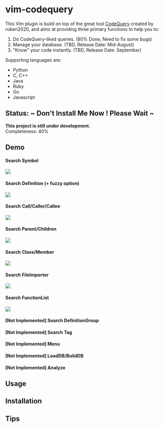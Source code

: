 # vim-codequery

This Vim plugin is build on top of the great tool [CodeQuery](https://github.com/ruben2020/codequery) created by ruben2020, and aims at providing three primary functions to help you to:
  
1. Do CodeQuery-liked queries. (80% Done, Need to fix some bugs)
2. Manage your database. (TBD, Release Date: Mid-August)
3. "Know" your code instantly. (TBD, Release Date: September)
  
Supporting languages are:
* Python
* C, C++
* Java
* Ruby
* Go
* Javascript

## Status: ~ Don't Install Me Now ! Please Wait ~ 

**This project is still under development.**  
Completeness: 40%

## Demo

#### Search Symbol
![](https://dl.dropboxusercontent.com/u/7414946/github/symbol.gif)

#### Search Definition (+ fuzzy option)
![](https://dl.dropboxusercontent.com/u/7414946/github/definition.gif)

#### Search Call/Caller/Callee
![](https://dl.dropboxusercontent.com/u/7414946/github/call.gif)

#### Search Parent/Children
![](https://dl.dropboxusercontent.com/u/7414946/github/pc.gif)

#### Search Class/Member
![](https://dl.dropboxusercontent.com/u/7414946/github/cm.gif)

#### Search FileImporter
![](https://dl.dropboxusercontent.com/u/7414946/github/fi.gif)

#### Search FunctionList
![](https://dl.dropboxusercontent.com/u/7414946/github/fl.gif)

#### [Not Implemented] Search DefinitionGroup

#### [Not Implemented] Search Tag

#### [Not Implemented] Menu

#### [Not Implemented] LoadDB/BuildDB

#### [Not Implemented] Analyze

## Usage

## Installation

## Tips
